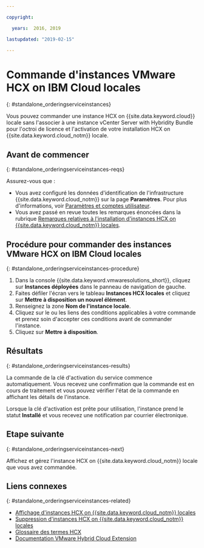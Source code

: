 ```yaml
---

copyright:

  years:  2016, 2019

lastupdated: "2019-02-15"

---
```


# Commande d'instances VMware HCX on IBM Cloud locales
{: #standalone_orderingserviceinstances}

Vous pouvez commander une instance HCX on {{site.data.keyword.cloud}} locale sans l'associer à une instance vCenter Server with Hybridity Bundle pour l'octroi de licence et l'activation de votre installation HCX on {{site.data.keyword.cloud_notm}} locale.

## Avant de commencer
{: #standalone_orderingserviceinstances-reqs}

Assurez-vous que :
*  Vous avez configuré les données d'identification de l'infrastructure {{site.data.keyword.cloud_notm}} sur la page **Paramètres**. Pour plus d'informations, voir [Paramètres et comptes utilisateur](/docs/services/vmwaresolutions/vmonic?topic=vmware-solutions-useraccount).
*  Vous avez passé en revue toutes les remarques énoncées dans la rubrique [Remarques relatives à l'installation d'instances HCX on {{site.data.keyword.cloud_notm}} locales](/docs/services/vmwaresolutions/services?topic=vmware-solutions-standalone_considerations).

## Procédure pour commander des instances VMware HCX on IBM Cloud locales
{: #standalone_orderingserviceinstances-procedure}

1. Dans la console {{site.data.keyword.vmwaresolutions_short}}, cliquez sur **Instances déployées** dans le panneau de navigation de gauche.
2. Faites défiler l'écran vers le tableau **Instances HCX locales** et cliquez sur **Mettre à disposition un nouvel élément**.
3. Renseignez la zone **Nom de l'instance locale**.
4. Cliquez sur le ou les liens des conditions applicables à votre commande et prenez soin d'accepter ces conditions avant de commander l'instance.
5. Cliquez sur **Mettre à disposition**.

## Résultats
{: #standalone_orderingserviceinstances-results}

La commande de la clé d'activation du service commence automatiquement. Vous recevez une confirmation que la commande est en cours de traitement et vous pouvez vérifier l'état de la commande en affichant les détails de l'instance.

Lorsque la clé d'activation est prête pour utilisation, l'instance prend le statut **Installé** et vous recevez une notification par courrier électronique.

## Etape suivante
{: #standalone_orderingserviceinstances-next}

Affichez et gérez l'instance HCX on {{site.data.keyword.cloud_notm}} locale que vous avez commandée.

## Liens connexes
{: #standalone_orderingserviceinstances-related}

* [Affichage d'instances HCX on {{site.data.keyword.cloud_notm}} locales](/docs/services/vmwaresolutions/services?topic=vmware-solutions-standalone_viewingserviceinstances)
* [Suppression d'instances HCX on {{site.data.keyword.cloud_notm}} locales](/docs/services/vmwaresolutions/services?topic=vmware-solutions-standalone_deletingserviceinstances)
* [Glossaire des termes HCX](/docs/services/vmwaresolutions/services?topic=vmware-solutions-hcx_glossary)
* [Documentation VMware Hybrid Cloud Extension](https://cloud.vmware.com/vmware-hcx/resources)
